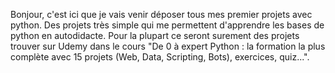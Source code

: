 Bonjour, c'est ici que je vais venir déposer tous mes premier projets avec python.
Des projets très simple qui me permettent d'apprendre les bases de python en autodidacte.
Pour la plupart ce seront surement des projets trouver sur Udemy dans le cours "De 0 à expert Python : la formation la plus complète avec 15 projets (Web, Data, Scripting, Bots), exercices, quiz...".
